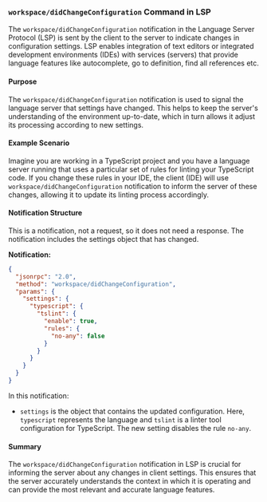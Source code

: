 ### `workspace/didChangeConfiguration` Command in LSP

The `workspace/didChangeConfiguration` notification in the Language Server Protocol (LSP) is sent by the client to the server to indicate changes in configuration settings. LSP enables integration of text editors or integrated development environments (IDEs) with services (servers) that provide language features like autocomplete, go to definition, find all references etc.

#### Purpose

The `workspace/didChangeConfiguration` notification is used to signal the language server that settings have changed. This helps to keep the server's understanding of the environment up-to-date, which in turn allows it adjust its processing according to new settings.

#### Example Scenario

Imagine you are working in a TypeScript project and you have a language server running that uses a particular set of rules for linting your TypeScript code. If you change these rules in your IDE, the client (IDE) will use `workspace/didChangeConfiguration` notification to inform the server of these changes, allowing it to update its linting process accordingly.

#### Notification Structure

This is a notification, not a request, so it does not need a response. The notification includes the settings object that has changed.

**Notification:**

```json
{
  "jsonrpc": "2.0",
  "method": "workspace/didChangeConfiguration",
  "params": {
    "settings": {
      "typescript": {
        "tslint": {
          "enable": true,
          "rules": {
            "no-any": false
          }
        }
      }
    }
  }
}
```

In this notification:
- `settings` is the object that contains the updated configuration. Here, `typescript` represents the language and `tslint` is a linter tool configuration for TypeScript. The new setting disables the rule `no-any`.

#### Summary

The `workspace/didChangeConfiguration` notification in LSP is crucial for informing the server about any changes in client settings. This ensures that the server accurately understands the context in which it is operating and can provide the most relevant and accurate language features.